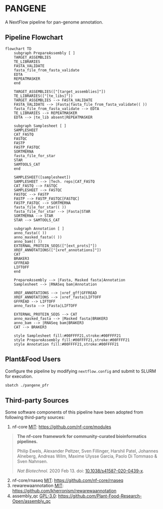 # PANGENE

A NextFlow pipeline for pan-genome annotation.

## Pipeline Flowchart

```mermaid
flowchart TD
    subgraph PrepareAssembly [ ]
    TARGET_ASSEMBLIES
    TE_LIBRARIES
    FASTA_VALIDATE
    fasta_file_from_fasta_validate
    EDTA
    REPEATMASKER
    end

    TARGET_ASSEMBLIES(["[target_assemblies]"])
    TE_LIBRARIES(["[te_libs]"])
    TARGET_ASSEMBLIES --> FASTA_VALIDATE
    FASTA_VALIDATE --> |Fasta|fasta_file_from_fasta_validate(( ))
    fasta_file_from_fasta_validate --> EDTA
    TE_LIBRARIES --> REPEATMASKER
    EDTA --> |te_lib absent|REPEATMASKER

    subgraph Samplesheet [ ]
    SAMPLESHEET
    CAT_FASTQ
    FASTQC
    FASTP
    FASTP_FASTQC
    SORTMERNA
    fasta_file_for_star
    STAR
    SAMTOOLS_CAT
    end

    SAMPLESHEET([samplesheet])
    SAMPLESHEET --> |Tech. reps|CAT_FASTQ
    CAT_FASTQ --> FASTQC
    SAMPLESHEET --> FASTQC
    FASTQC --> FASTP
    FASTP --> FASTP_FASTQC[FASTQC]
    FASTP_FASTQC --> SORTMERNA
    fasta_file_for_star(( ))
    fasta_file_for_star --> |Fasta|STAR
    SORTMERNA --> STAR
    STAR --> SAMTOOLS_CAT

    subgraph Annotation [ ]
    anno_fasta(( ))
    anno_masked_fasta(( ))
    anno_bam(( ))
    EXTERNAL_PROTEIN_SEQS(["[ext_prots]"])
    XREF_ANNOTATIONS(["[xref_annotations]"])
    CAT
    BRAKER3
    GFFREAD
    LIFTOFF
    end

    PrepareAssembly --> |Fasta, Masked fasta|Annotation
    Samplesheet --> |RNASeq bam|Annotation

    XREF_ANNOTATIONS --> |xref_gff|GFFREAD
    XREF_ANNOTATIONS --> |xref_fasta|LIFTOFF
    GFFREAD --> LIFTOFF
    anno_fasta --> |Fasta|LIFTOFF

    EXTERNAL_PROTEIN_SEQS --> CAT
    anno_masked_fasta --> |Masked fasta|BRAKER3
    anno_bam --> |RNASeq bam|BRAKER3
    CAT --> BRAKER3

    style Samplesheet fill:#00FFFF21,stroke:#00FFFF21
    style PrepareAssembly fill:#00FFFF21,stroke:#00FFFF21
    style Annotation fill:#00FFFF21,stroke:#00FFFF21
```

## Plant&Food Users

Configure the pipeline by modifying `nextflow.config` and submit to SLURM for execution.

```bash
sbatch ./pangene_pfr
```

## Third-party Sources

Some software components of this pipeline have been adopted from following third-party sources:

1. nf-core [MIT](https://github.com/nf-core/modules/blob/master/LICENSE): https://github.com/nf-core/modules

> **The nf-core framework for community-curated bioinformatics pipelines.**
>
> Philip Ewels, Alexander Peltzer, Sven Fillinger, Harshil Patel, Johannes Alneberg, Andreas Wilm, Maxime Ulysse Garcia, Paolo Di Tommaso & Sven Nahnsen.
>
> _Nat Biotechnol._ 2020 Feb 13. doi: [10.1038/s41587-020-0439-x](https://dx.doi.org/10.1038/s41587-020-0439-x).

2. nf-core/rnaseq [MIT](https://github.com/nf-core/rnaseq/blob/master/LICENSE): https://github.com/nf-core/rnaseq
3. rewarewaannotation [MIT](https://github.com/kherronism/rewarewaannotation/blob/master/LICENSE): https://github.com/kherronism/rewarewaannotation
4. assembly_qc [GPL-3.0](https://github.com/Plant-Food-Research-Open/assembly_qc/blob/main/LICENSE): https://github.com/Plant-Food-Research-Open/assembly_qc
